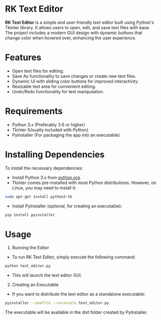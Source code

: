 # RK Text Editor
**RK Text Editor** is a simple and user-friendly text editor built using Python's Tkinter library. It allows users to open, edit, and save text files with ease. The project includes a modern GUI design with dynamic buttons that change color when hovered over, enhancing the user experience.

# Features
* Open text files for editing.
* Save As functionality to save changes or create new text files.
* Dynamic UI with sliding color buttons for improved interactivity.
* Resizable text area for convenient editing.
* Undo/Redo functionality for text manipulation.

# Requirements
* Python 3.x (Preferably 3.6 or higher)
* Tkinter (Usually included with Python)
* PyInstaller (For packaging the app into an executable)

# Installing Dependencies
To install the necessary dependencies:
* Install Python 3.x from [python.org](https://www.python.org/downloads/).
* Tkinter comes pre-installed with most Python distributions. However, on Linux, you may need to install it:
```bash
sudo apt-get install python3-tk
```
* Install PyInstaller (optional, for creating an executable):
```bash
pip install pyinstaller
```

# Usage
1. Running the Editor
* To run RK Text Editor, simply execute the following command:
```bash
python text_editor.py
```
* This will launch the text editor GUI.

2. Creating an Executable
* If you want to distribute the text editor as a standalone executable:
```bash
pyinstaller --onefile --noconsole text_editor.py
```
The executable will be available in the dist folder created by PyInstaller.
